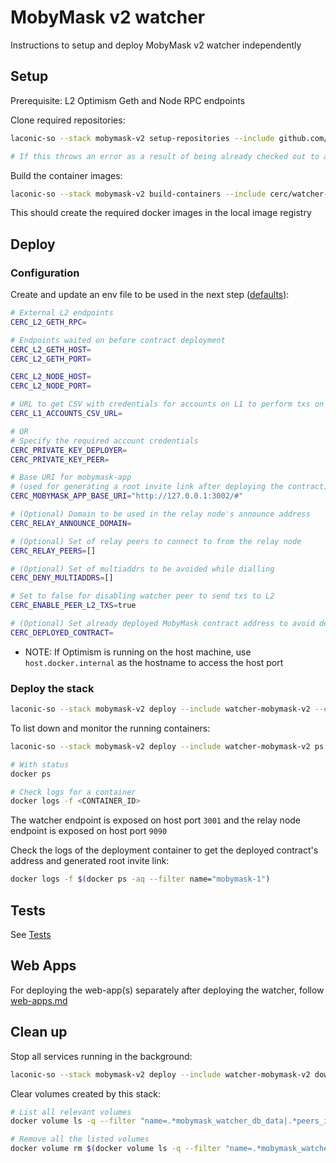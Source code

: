 # MobyMask v2 watcher

Instructions to setup and deploy MobyMask v2 watcher independently

## Setup

Prerequisite: L2 Optimism Geth and Node RPC endpoints

Clone required repositories:

```bash
laconic-so --stack mobymask-v2 setup-repositories --include github.com/cerc-io/MobyMask,github.com/cerc-io/watcher-ts,github.com/cerc-io/mobymask-v2-watcher-ts

# If this throws an error as a result of being already checked out to a branch/tag in a repo, remove the repositories mentioned below and re-run the command
```

Build the container images:

```bash
laconic-so --stack mobymask-v2 build-containers --include cerc/watcher-ts,cerc/watcher-mobymask-v2,cerc/mobymask
```

This should create the required docker images in the local image registry

## Deploy

### Configuration

Create and update an env file to be used in the next step ([defaults](../../config/watcher-mobymask-v2/)):

  ```bash
  # External L2 endpoints
  CERC_L2_GETH_RPC=

  # Endpoints waited on before contract deployment
  CERC_L2_GETH_HOST=
  CERC_L2_GETH_PORT=

  CERC_L2_NODE_HOST=
  CERC_L2_NODE_PORT=

  # URL to get CSV with credentials for accounts on L1 to perform txs on L2
  CERC_L1_ACCOUNTS_CSV_URL=

  # OR
  # Specify the required account credentials
  CERC_PRIVATE_KEY_DEPLOYER=
  CERC_PRIVATE_KEY_PEER=

  # Base URI for mobymask-app
  # (used for generating a root invite link after deploying the contract)
  CERC_MOBYMASK_APP_BASE_URI="http://127.0.0.1:3002/#"

  # (Optional) Domain to be used in the relay node's announce address
  CERC_RELAY_ANNOUNCE_DOMAIN=

  # (Optional) Set of relay peers to connect to from the relay node
  CERC_RELAY_PEERS=[]

  # (Optional) Set of multiaddrs to be avoided while dialling
  CERC_DENY_MULTIADDRS=[]

  # Set to false for disabling watcher peer to send txs to L2
  CERC_ENABLE_PEER_L2_TXS=true

  # (Optional) Set already deployed MobyMask contract address to avoid deploying contract in the stack
  CERC_DEPLOYED_CONTRACT=
  ```

* NOTE: If Optimism is running on the host machine, use `host.docker.internal` as the hostname to access the host port

### Deploy the stack

```bash
laconic-so --stack mobymask-v2 deploy --include watcher-mobymask-v2 --env-file <PATH_TO_ENV_FILE> up
```

To list down and monitor the running containers:

```bash
laconic-so --stack mobymask-v2 deploy --include watcher-mobymask-v2 ps

# With status
docker ps

# Check logs for a container
docker logs -f <CONTAINER_ID>
```

The watcher endpoint is exposed on host port `3001` and the relay node endpoint is exposed on host port `9090`

Check the logs of the deployment container to get the deployed contract's address and generated root invite link:

```bash
docker logs -f $(docker ps -aq --filter name="mobymask-1")
```

## Tests

See [Tests](./README.md#tests)

## Web Apps

For deploying the web-app(s) separately after deploying the watcher, follow [web-apps.md](./web-apps.md)

## Clean up

Stop all services running in the background:

```bash
laconic-so --stack mobymask-v2 deploy --include watcher-mobymask-v2 down
```

Clear volumes created by this stack:

```bash
# List all relevant volumes
docker volume ls -q --filter "name=.*mobymask_watcher_db_data|.*peers_ids|.*mobymask_deployment"

# Remove all the listed volumes
docker volume rm $(docker volume ls -q --filter "name=.*mobymask_watcher_db_data|.*peers_ids|.*mobymask_deployment")
```

